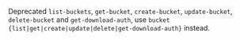 Deprecated `list-buckets`, `get-bucket`, `create-bucket`, `update-bucket`, `delete-bucket` and `get-download-auth`, use `bucket {list|get|create|update|delete|get-download-auth}` instead.